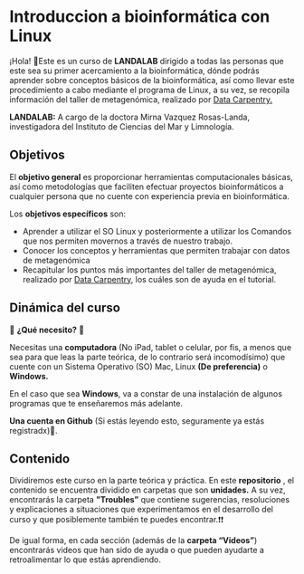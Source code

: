 # Introduccion a bioinformática con Linux
¡Hola! 👋Este es un curso de **LANDALAB**  dirigido a todas las personas que este sea su primer acercamiento a la bioinformática, dónde podrás aprender sobre conceptos básicos de la bioinformática, así como llevar este procedimiento a cabo mediante el programa de Linux, a su vez, se recopila información del taller de metagenómica, realizado por [Data Carpentry.](https://carpentries-lab.github.io/metagenomics-workshop/)

**LANDALAB:** A cargo de la doctora Mirna Vazquez Rosas-Landa, investigadora del Instituto de Ciencias del Mar y Limnología.

## Objetivos

El **objetivo general** es  proporcionar herramientas computacionales básicas, así como metodologías que faciliten efectuar proyectos bioinformáticos a cualquier  persona que no cuente con experiencia previa en bioinformática.

Los **objetivos específicos** son:

* Aprender a utilizar el SO Linux y posteriormente a utilizar los Comandos que nos permiten movernos a través de nuestro trabajo.
* Conocer los conceptos y herramientas que permiten trabajar con datos de metagenómica 
* Recapitular los puntos más importantes del taller de metagenómica, realizado por [Data Carpentry](https://carpentries-lab.github.io/metagenomics-workshop/), los cuáles son de ayuda en el tutorial.

## Dinámica del curso

👀 **¿Qué necesito?** 👀

Necesitas una **computadora** (No iPad, tablet o celular, por fis, a menos que sea para que leas la parte teórica, de lo contrario será incomodísimo) que cuente con un Sistema Operativo (SO)  Mac, Linux **(De preferencia)** o **Windows.**

En el caso que sea **Windows**, va a constar de una instalación de algunos programas que te enseñaremos más adelante.

**Una cuenta en Github** (Si estás leyendo esto, seguramente ya estás registradx)🤪.

## Contenido

 Dividiremos este curso en la parte teórica y práctica. En este **repositorio** , el contenido se encuentra dividido en carpetas que son **unidades.**
A su vez, encontrarás la carpeta **"Troubles”** que contiene sugerencias, resoluciones y explicaciones a situaciones que experimentamos en el desarrollo del curso y que posiblemente también te puedes encontrar.❗❗

De igual forma, en cada sección (además de la **carpeta “Videos”**)  encontrarás videos que han sido de ayuda  o que pueden ayudarte a retroalimentar lo que estás aprendiendo.


